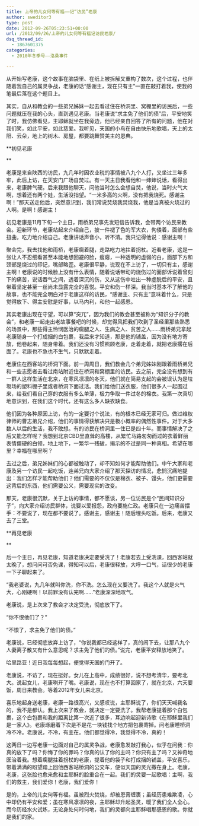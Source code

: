 ```yaml
---
title: 上帝的儿女何等有福——记“访民”老康
author: sweditor3
type: post
date: 2012-09-26T05:23:51+00:00
url: /2012/09/26/上帝的儿女何等有福记访民老康/
dsq_thread_id:
  - 1867601375
categories:
  - 2010年冬季号——洛桑事件

---
```

从开始写老康，这个故事在脑袋里、在纸上被拆解又重构了数次，这个过程，也伴随着我自己的属灵争战，老康的话“感谢主，现在只有主”一直在敲打着我，使我的笔最后落在这个题目上。
  
其实，自从和教会的一些弟兄姊妹一起去看过住在桥洞里、窝棚里的访民后，一些问题就压在我的心头，直到遇见老康。当老康说“求主免了他们的债”后，平安地笑了时，我仿佛看见，主耶稣就坐在我旁边，他已经亲自回答了所有的问题，他在对我们笑，如此平安，如此慈爱。我听见，天国的小鸟在自由快乐地歌唱，天上的太阳、云朵，地上的树木、房屋，都要跳舞赞美主的恩典。

**初见老康
  
** 
  
老康是来自陕西的访民，九几年时因农业税的事情被八九个人打，又坐过三年多牢，此后上访，在天安门广场自焚过。有一天主日我看他和一婶婶说话，看得出来，老康脾气硬。后来我跟他聊天，问他当时怎么会想自焚，他说，当时火气大啊，想着还有两个娃，生活没指望。“一米多高的火啊，没有把我烧死。感谢主啊！”那天送走他后，突然意识到，我们常说焚烧我焚烧我，他是当真被火烧过的人啊。是啊！感谢主！
  
初见老康是11月下旬一个主日，雨桥弟兄事先发短信告诉我，会带两个访民来教会。迎新环节，老康站起来介绍自己，披一件褪了色的军大衣，佝偻着，面部有些扭曲，吃力地介绍自己。老康讲话声音小，听不清。我只记得他说：感谢主啊！
  
聚会完，我去找他和雨桥，老康瘸着腿，走路吃力地拄着拐杖。近看老康，这是一张让人不忍细看甚至本能地想回避的脸，瘦瘪，一种透明的虚弱的白，面部下方和颈部是烧过的印记，嘴部略歪。老康很平静，说现在不上访了，一切只有主，感谢主啊！老康说的时候脸上没有什么表情，随着说话带动的烧伤过的面部诉说着曾刻下的痛苦，说话吞气之间，透着深沉的伤，又从这伤中吐出一种虚脱后的平安，且带着坚定甚至一丝尚未显露完全的喜悦。平安和伤一样深。我当时基本不了解他的故事，也不能完全明白对于老康这样的访民，“感谢主、只有主”意味着什么，只是觉得放下、得主安慰是好事，以马内利，和他一起感恩。
  
其实老康出现在守望，可以算“突兀”，因为我们的教会甚至被称为“知识分子的教会”，和老康一起走出老故事餐吧的时候，却觉得风把我们吹到了圣经里那些熟悉的场景中，那些得主怜悯医治的瘸腿之人、生病之人、贫苦之人&#8230;&#8230;雨桥弟兄拿起老康随身一个打成捆的白包裹，我后来才知道，那是他的铺盖，因为没有地方寄放，他卷起来，随身带着。我们还没有习惯照顾老康，走着走着，就把老康撂在后面了。老康也不急也不生气，只默默走着。
  
老康住在西客站的桥洞下面。前一周周日，我们教会几个弟兄姊妹刚跟着雨桥弟兄和一些志愿者去看过南站附近住在桥洞和窝棚里的访民。去之前，完全没有想到有一群人这样生活在北京，在寒风凛凛的冬天，他们就在简易支起的会被误认为是垃圾场的塑料棚子里或者桥洞下面过活。我们给他们送衣服，他们很多人一起围过来，给我们看自己穿的衣服有多么单薄，极力争取一件过冬的棉衣。我第一次真切地意识到，在我们这个时代，还有这么多人缺衣缺食。
  
他们因为各种原因上访，有的一定要讨个说法，有的根本已经无家可归。做过维权律师的曹志弟兄介绍，他们的事情得获解决只是极小概率的偶然性事件。对于大多数人以后的生活，我不敢想。有的访民在桥洞里一住已是四十年。而事情解决了之后又能怎样呢？我想到北京CBD里直耸的高楼，从繁忙马路匆匆而过的衣着鲜丽表情僵硬的白领，地上地下，一繁华一残破，揭示的不过是同一种真相。希望在哪里？幸福在哪里啊？
  
去过之后，弟兄姊妹们的心都被触动了，却不知如何才能帮助他们。中午大家和老康及另一个访民一起吃饭，连弟兄向大家介绍了那天探访的情况，悲悯沉痛地提出：我们怎样才能帮助他们？他们需要的不仅仅是棉衣、被子、馒头，他们更需要这背后的东西，他们需要公义，需要现实的改变。
  
那天，老康很沉默，关于上访的事情，都不愿谈，另一位访民是个“民间知识分子”，向大家介绍访民群体，说要以爱报怨，政府要施仁政。老康只在一边痛苦摆手：不要说了，现在都不要说了。感谢主，感谢主！随后埋头吃饭。后来，老康又去了三堂。

**再见老康
  
** 
  
后一个主日，再见老康，知道老康决定要受洗了！老康若去上受洗课，回西客站就太晚了，想问问可否免课，得知可以后，老康很释放，大呼一口气，话很少的老康一下子聊起来了。
  
“我老婆说，九几年就叫你洗，你不洗。怎么现在又要洗了。我这个人就是火气大，心刚硬啊！以前罪没有认完啊&#8230;&#8230;”老康深深地叹气。
  
老康说，是上次来了教会才决定受洗，彻底放下了。
  
“你不恨他们了？”
  
“不恨了，求主免了他们的债。”
  
老康说，已经彻底放弃上访了，“你说我都已经这样了，真的闹下去，让那八九个人妻离子散又有什么意思呢？求主免了他们的债。”说完，老康平安释放地笑了。
  
哈里路亚！近日我每每想起，便觉得天国的门开了。
  
老康说，不访了，现在挺好。女儿在上高中，成绩很好，说不想考清华，要考北大。说起女儿，老康咧开了嘴。老康说，现在也不打算回家了，就在北京，六天要饭，周日来教会。等着2012年女儿来北京。
  
喜乐地起身送老康，老康一路很高兴，又感叹说，主耶稣说了，你们天天喊我名的，我不是都认。我上次来了教会，就决定一定要洗了。我帮老康提着那个白包裹，这个白包裹和我的距离比第一次近了很多，耳边响起迎新诗歌《在耶稣里我们是一家人》。老康琢磨着下次是不是花一块钱找个地方把包裹寄掉。问老康睡桥洞冷不冷。老康说，不冷，有主在。他们都觉得冷，我觉得不冷，真的！
  
这两日一边写老康一边面对自己的属灵争战，老康愈发敲打我心，似乎在问我：你真的放下了吗？你悔了你的罪吗？你真的认了你的主吗？你只有主了吗？又神奇地医治着我。想着瘸腿拄着拐杖的老康，提着他的袋子和打成捆的铺盖，平安喜乐，带着满满的盼望踏上回他西客站桥洞的公交车，便似天国的灵光撒在身上。老康，老康，这张脸也愈来愈和主耶稣的脸重合在一起。我们的灵要一起歌唱：主啊，我们的救主，我们爱你！老康，我们爱你！
  
是的，上帝的儿女何等有福。虽被烈火焚烧，却被恩膏缠裹；虽经历患难欺凌，心中却仍有平安和爱；虽在寒风凛凛的夜，主耶稣却升起圣灵，暖了我们全人全心。而今历经水火试炼，无论身处何时何地，我们的灵都向主耶稣唱那感恩的歌。你就是我们的家。